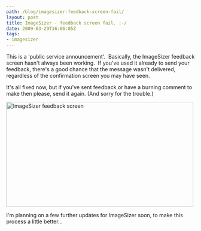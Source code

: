 ```yaml
---
path: /blog/imagesizer-feedback-screen-fail/
layout: post
title: ImageSizer - feedback screen fail. :-/
date: 2009-03-29T16:06:05Z
tags:
- imagesizer
---
```


This is a 'public service announcement'.  Basically, the ImageSizer feedback screen hasn't always been working.  If you've used it already to send your feedback, there's a good chance that the message wasn't delivered, regardless of the confirmation screen you may have seen.  

It's all fixed now, but if you've sent feedback or have a burning comment to make then please, send it again. (And sorry for the trouble.)

<img class="alignnone size-full wp-image-835" title="ImageSizer feedback screen" src="http://uploads.psyked.co.uk/2009/03/feedback-screen.jpg" alt="ImageSizer feedback screen" width="500" height="280" />

I'm planning on a few further updates for ImageSizer soon, to make this process a little better...